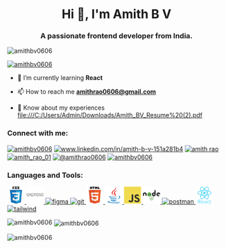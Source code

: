 <h1 align="center">Hi 👋, I'm Amith B V</h1>
<h3 align="center">A passionate frontend developer from India.</h3>

<p align="left"> <img src="https://komarev.com/ghpvc/?username=amithbv0606&label=Profile%20views&color=0e75b6&style=flat" alt="amithbv0606" /> </p>

<p align="left"> <a href="https://twitter.com/amithbv0606" target="blank"><img src="https://img.shields.io/twitter/follow/amithbv0606?logo=twitter&style=for-the-badge" alt="amithbv0606" /></a> </p>

- 🌱 I’m currently learning **React**

- 📫 How to reach me **amithrao0606@gmail.com**

- 📄 Know about my experiences [file:///C:/Users/Admin/Downloads/Amith_BV_Resume%20(2).pdf](file:///C:/Users/Admin/Downloads/Amith_BV_Resume%20(2).pdf)

<h3 align="left">Connect with me:</h3>
<p align="left">
<a href="https://twitter.com/amithbv0606" target="blank"><img align="center" src="https://raw.githubusercontent.com/rahuldkjain/github-profile-readme-generator/master/src/images/icons/Social/twitter.svg" alt="amithbv0606" height="30" width="40" /></a>
<a href="https://linkedin.com/in/www.linkedin.com/in/amith-b-v-151a281b4" target="blank"><img align="center" src="https://raw.githubusercontent.com/rahuldkjain/github-profile-readme-generator/master/src/images/icons/Social/linked-in-alt.svg" alt="www.linkedin.com/in/amith-b-v-151a281b4" height="30" width="40" /></a>
<a href="https://fb.com/amith rao" target="blank"><img align="center" src="https://raw.githubusercontent.com/rahuldkjain/github-profile-readme-generator/master/src/images/icons/Social/facebook.svg" alt="amith rao" height="30" width="40" /></a>
<a href="https://instagram.com/amith_rao_01" target="blank"><img align="center" src="https://raw.githubusercontent.com/rahuldkjain/github-profile-readme-generator/master/src/images/icons/Social/instagram.svg" alt="amith_rao_01" height="30" width="40" /></a>
<a href="https://www.hackerrank.com/@amithrao0606" target="blank"><img align="center" src="https://raw.githubusercontent.com/rahuldkjain/github-profile-readme-generator/master/src/images/icons/Social/hackerrank.svg" alt="@amithrao0606" height="30" width="40" /></a>
<a href="https://www.leetcode.com/amithbv0606" target="blank"><img align="center" src="https://raw.githubusercontent.com/rahuldkjain/github-profile-readme-generator/master/src/images/icons/Social/leet-code.svg" alt="amithbv0606" height="30" width="40" /></a>
</p>

<h3 align="left">Languages and Tools:</h3>
<p align="left"> <a href="https://www.w3schools.com/css/" target="_blank" rel="noreferrer"> <img src="https://raw.githubusercontent.com/devicons/devicon/master/icons/css3/css3-original-wordmark.svg" alt="css3" width="40" height="40"/> </a> <a href="https://expressjs.com" target="_blank" rel="noreferrer"> <img src="https://raw.githubusercontent.com/devicons/devicon/master/icons/express/express-original-wordmark.svg" alt="express" width="40" height="40"/> </a> <a href="https://www.figma.com/" target="_blank" rel="noreferrer"> <img src="https://www.vectorlogo.zone/logos/figma/figma-icon.svg" alt="figma" width="40" height="40"/> </a> <a href="https://git-scm.com/" target="_blank" rel="noreferrer"> <img src="https://www.vectorlogo.zone/logos/git-scm/git-scm-icon.svg" alt="git" width="40" height="40"/> </a> <a href="https://www.w3.org/html/" target="_blank" rel="noreferrer"> <img src="https://raw.githubusercontent.com/devicons/devicon/master/icons/html5/html5-original-wordmark.svg" alt="html5" width="40" height="40"/> </a> <a href="https://www.java.com" target="_blank" rel="noreferrer"> <img src="https://raw.githubusercontent.com/devicons/devicon/master/icons/java/java-original.svg" alt="java" width="40" height="40"/> </a> <a href="https://developer.mozilla.org/en-US/docs/Web/JavaScript" target="_blank" rel="noreferrer"> <img src="https://raw.githubusercontent.com/devicons/devicon/master/icons/javascript/javascript-original.svg" alt="javascript" width="40" height="40"/> </a> <a href="https://nodejs.org" target="_blank" rel="noreferrer"> <img src="https://raw.githubusercontent.com/devicons/devicon/master/icons/nodejs/nodejs-original-wordmark.svg" alt="nodejs" width="40" height="40"/> </a> <a href="https://postman.com" target="_blank" rel="noreferrer"> <img src="https://www.vectorlogo.zone/logos/getpostman/getpostman-icon.svg" alt="postman" width="40" height="40"/> </a> <a href="https://reactjs.org/" target="_blank" rel="noreferrer"> <img src="https://raw.githubusercontent.com/devicons/devicon/master/icons/react/react-original-wordmark.svg" alt="react" width="40" height="40"/> </a> <a href="https://tailwindcss.com/" target="_blank" rel="noreferrer"> <img src="https://www.vectorlogo.zone/logos/tailwindcss/tailwindcss-icon.svg" alt="tailwind" width="40" height="40"/> </a> </p>

<p><img align="left" src="https://github-readme-stats.vercel.app/api/top-langs?username=amithbv0606&show_icons=true&locale=en&layout=compact" alt="amithbv0606" /></p>

<p>&nbsp;<img align="center" src="https://github-readme-stats.vercel.app/api?username=amithbv0606&show_icons=true&locale=en" alt="amithbv0606" /></p>

<p><img align="center" src="https://github-readme-streak-stats.herokuapp.com/?user=amithbv0606&" alt="amithbv0606" /></p>
